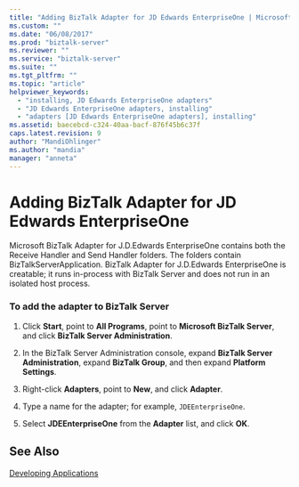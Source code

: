 ```yaml
---
title: "Adding BizTalk Adapter for JD Edwards EnterpriseOne | Microsoft Docs"
ms.custom: ""
ms.date: "06/08/2017"
ms.prod: "biztalk-server"
ms.reviewer: ""
ms.service: "biztalk-server"
ms.suite: ""
ms.tgt_pltfrm: ""
ms.topic: "article"
helpviewer_keywords: 
  - "installing, JD Edwards EnterpriseOne adapters"
  - "JD Edwards EnterpriseOne adapters, installing"
  - "adapters [JD Edwards EnterpriseOne adapters], installing"
ms.assetid: baecebcd-c324-40aa-bacf-876f45b6c37f
caps.latest.revision: 9
author: "MandiOhlinger"
ms.author: "mandia"
manager: "anneta"
---
```

# Adding BizTalk Adapter for JD Edwards EnterpriseOne
Microsoft BizTalk Adapter for J.D.Edwards EnterpriseOne contains both the Receive Handler and Send Handler folders. The folders contain BizTalkServerApplication. BizTalk Adapter for J.D.Edwards EnterpriseOne is creatable; it runs in-process with BizTalk Server and does not run in an isolated host process.  
  
### To add the adapter to BizTalk Server  
  
1.  Click **Start**, point to **All Programs**, point to **Microsoft BizTalk Server**, and click **BizTalk Server Administration**.  
  
2.  In the BizTalk Server Administration console, expand **BizTalk Server Administration**, expand **BizTalk Group**, and then expand **Platform Settings**.  
  
3.  Right-click **Adapters**, point to **New**, and click **Adapter**.  
  
4.  Type a name for the adapter; for example, `JDEEnterpriseOne`.  
  
5.  Select **JDEEnterpriseOne** from the **Adapter** list, and click **OK**.  
  
## See Also  
 [Developing Applications](../core/developing-applications2.md)